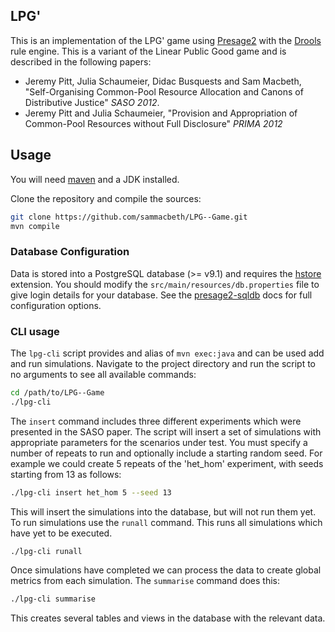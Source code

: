 ## LPG'

This is an implementation of the LPG' game using [Presage2] with the [Drools] rule engine. This is a variant of the Linear Public Good game and is described in the following papers:

 - Jeremy Pitt, Julia Schaumeier, Didac Busquests and Sam Macbeth, "Self-Organising Common-Pool Resource Allocation and Canons of Distributive Justice" _SASO 2012_.
 - Jeremy Pitt and Julia Schaumeier, "Provision and Appropriation of Common-Pool Resources without Full Disclosure" _PRIMA 2012_
 
## Usage

You will need [maven] and a JDK installed.

Clone the repository and compile the sources:

```bash
git clone https://github.com/sammacbeth/LPG--Game.git
mvn compile
```

### Database Configuration

Data is stored into a PostgreSQL database (>= v9.1) and requires the [hstore] extension. You should modify the `src/main/resources/db.properties` file to give login details for your database. See the [presage2-sqldb] docs for full configuration options.

### CLI usage

The `lpg-cli` script provides and alias of `mvn exec:java` and can be used add and run simulations. Navigate to the project directory and run the script to no arguments to see all available commands:
```bash
cd /path/to/LPG--Game
./lpg-cli
```

The `insert` command includes three different experiments which were presented in the SASO paper. The script will insert a set of simulations with appropriate parameters for the scenarios under test. You must specify a number of repeats to run and optionally include a starting random seed. For example we could create 5 repeats of the 'het_hom' experiment, with seeds starting from 13 as follows:
```bash
./lpg-cli insert het_hom 5 --seed 13
```
This will insert the simulations into the database, but will not run them yet. To run simulations use the `runall` command. This runs all simulations which have yet to be executed.
```bash
./lpg-cli runall
```
Once simulations have completed we can process the data to create global metrics from each simulation. The `summarise` command does this:
```bash
./lpg-cli summarise
```
This creates several tables and views in the database with the relevant data.


 [Presage2]: http://www.presage2.info
 [Drools]: http://www.jboss.org/drools/
 [hstore]: http://www.postgresql.org/docs/9.1/static/hstore.html
 [presage2-sqldb]: https://github.com/Presage/presage2-sqldb
 [maven]: http://maven.apache.org/
